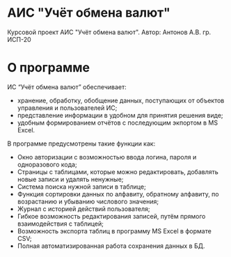 # АИС "Учёт обмена валют"
Курсовой проект АИС "Учёт обмена валют". Автор: Антонов А.В. гр. ИСП-20

# О программе
ИС “Учёт обмена валют” обеспечивает: 
- хранение, обработку, обобщение данных, поступающих от объектов управления и пользователей ИС; 
- представление информации в удобном для принятия решения виде; 
- удобным формированием отчётов с последующим экпортом в MS Excel.

В программе предусмотрены такие функции как:
- Окно авторизации с возможностью ввода логина, пароля и одноразового кода;
- Страницы с таблицами, которые можно редактировать, добавлять новые записи и удалять ненужные;
- Система поиска нужной записи в таблице;
- Функция сортировки данных по алфавиту, обратному алфавиту, по возрастанию и убыванию числового значения;
- Журнал с историей действий пользователя;
- Гибкое возможность редактирования записей, путём прямого взаимодействия с таблицей;
- Возможность экспорта таблиц в программу MS Excel в формате CSV;
- Полная автоматизированная работа сохранения данных в БД.
